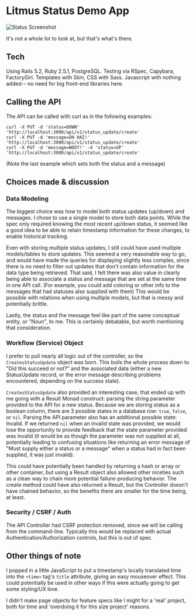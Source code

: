 # Litmus Status Demo App

![Status Screenshot](https://www.dropbox.com/s/ryh414fd3ax19zc/litmus-status.png?dl=1)

It's not a whole lot to look at, but that's what's there.

## Tech

Using Rails 5.2, Ruby 2.5.1, PostgreSQL. Testing via RSpec, Capybara, FactoryGirl. Templates with Slim, CSS with Sass. Javascript with nothing added-- no need for big front-end libraries here.

## Calling the API

The API can be called with curl as in the following examples:

```
curl -X PUT -d 'status=DOWN' 'http://localhost:3000/api/v1/status_update/create'
curl -X PUT -d 'message=OH HAI!' 'http://localhost:3000/api/v1/status_update/create'
curl -X PUT -d 'message=WOOT!' -d 'status=UP' 'http://localhost:3000/api/v1/status_update/create'
```

(Note the last example which sets both the status and a message)


## Choices made & discussion

### Data Modeling

The biggest choice was how to model both status updates (up/down) and messages. I chose to use a single model to store both data points. While the spec only required knowing the most recent up/down status, it seemed like a good idea to be able to retain timestamp information for these changes, to enable historical tracking.

Even with storing multiple status updates, I still could have used multiple models/tables to store updates. This seemed a very reasonable way to go, and would have made the queries for displaying slightly less complex, since there is no need to filter out updates that don't contain information for the data type being retrieved. That said, I felt there was also value in clearly being able to associate a status and message that are set at the same time in one API call. (For example, you could add coloring or other info to the messages that had statuses also supplied with them) This would be possible with relations when using multiple models, but that is messy and potentially brittle.

Lastly, the status and the message feel like part of the same conceptual entity, or "Noun", to me. This is certainly debatable, but worth mentioning that consideration.

### Workflow (Service) Object

I prefer to pull nearly all logic out of the controller, so the `CreatesStatusUpdate` object was born. This boils the whole process down to "Did this succeed or not?" and the associated data (either a new StatusUpdate record, or the error message describing problems encountered, depending on the success state).

`CreatesStatusUpdate` also provided an interesting case, that ended up with me going with a Result Monad construct: parsing the string parameter provided to the API for a new status. Because we are storing status as a boolean column, there are 3 possible states in a database row: `true`, `false`, or `nil`. Parsing the API parameter also has an additional possible state: Invalid. If we returned `nil` when an invalid state was provided, we would lose the opportunity to provide feedback that the state parameter provided was invalid (it would be as though the parameter was not supplied at all, potentially leading to confusing situations like returning an error message of "Must supply either a status or a message" when a status had in fact been supplied, it was just invalid).

This could have potentially been handled by returning a hash or array or other container, but using a Result object also allowed other niceties such as a clean way to chain more potential failure-producing behavior. The create method could have also returned a Result, but the Controller doesn't have chained behavior, so the benefits there are smaller for the time being, at least.


### Security / CSRF / Auth

The API Controller had CSRF protection removed, since we will be calling from the command-line. Typically this would be replaced with actual Authentication/Authorization controls, but this is out of spec.

## Other things of note

I popped in a little JavaScript to put a timestamp's locally translated time into the `<time>` tag's `title` attribute, giving an easy mouseover effect. This could potentially be used in other ways if this were actually going to get some styling/UX love.

I didn't make page objects for feature specs like I might for a 'real' project, both for time and 'overdoing it for this size project' reasons.
